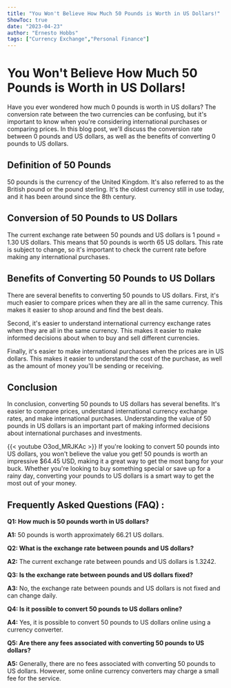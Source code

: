 ```yaml
---
title: "You Won't Believe How Much 50 Pounds is Worth in US Dollars!"
ShowToc: true 
date: "2023-04-23"
author: "Ernesto Hobbs" 
tags: ["Currency Exchange","Personal Finance"]
---
```

# You Won't Believe How Much 50 Pounds is Worth in US Dollars! 

Have you ever wondered how much 0 pounds is worth in US dollars? The conversion rate between the two currencies can be confusing, but it's important to know when you're considering international purchases or comparing prices. In this blog post, we'll discuss the conversion rate between 0 pounds and US dollars, as well as the benefits of converting 0 pounds to US dollars.

## Definition of 50 Pounds

50 pounds is the currency of the United Kingdom. It's also referred to as the British pound or the pound sterling. It's the oldest currency still in use today, and it has been around since the 8th century.

## Conversion of 50 Pounds to US Dollars

The current exchange rate between 50 pounds and US dollars is 1 pound = 1.30 US dollars. This means that 50 pounds is worth 65 US dollars. This rate is subject to change, so it's important to check the current rate before making any international purchases.

## Benefits of Converting 50 Pounds to US Dollars

There are several benefits to converting 50 pounds to US dollars. First, it's much easier to compare prices when they are all in the same currency. This makes it easier to shop around and find the best deals.

Second, it's easier to understand international currency exchange rates when they are all in the same currency. This makes it easier to make informed decisions about when to buy and sell different currencies.

Finally, it's easier to make international purchases when the prices are in US dollars. This makes it easier to understand the cost of the purchase, as well as the amount of money you'll be sending or receiving.

## Conclusion

In conclusion, converting 50 pounds to US dollars has several benefits. It's easier to compare prices, understand international currency exchange rates, and make international purchases. Understanding the value of 50 pounds in US dollars is an important part of making informed decisions about international purchases and investments.

{{< youtube O3od_MRJKAc >}} 
If you're looking to convert 50 pounds into US dollars, you won't believe the value you get! 50 pounds is worth an impressive $64.45 USD, making it a great way to get the most bang for your buck. Whether you're looking to buy something special or save up for a rainy day, converting your pounds to US dollars is a smart way to get the most out of your money.

## Frequently Asked Questions (FAQ) :
**Q1: How much is 50 pounds worth in US dollars?**

**A1:** 50 pounds is worth approximately 66.21 US dollars.

**Q2: What is the exchange rate between pounds and US dollars?**

**A2:** The current exchange rate between pounds and US dollars is 1.3242.

**Q3: Is the exchange rate between pounds and US dollars fixed?**

**A3:** No, the exchange rate between pounds and US dollars is not fixed and can change daily.

**Q4: Is it possible to convert 50 pounds to US dollars online?**

**A4:** Yes, it is possible to convert 50 pounds to US dollars online using a currency converter.

**Q5: Are there any fees associated with converting 50 pounds to US dollars?**

**A5:** Generally, there are no fees associated with converting 50 pounds to US dollars. However, some online currency converters may charge a small fee for the service.





